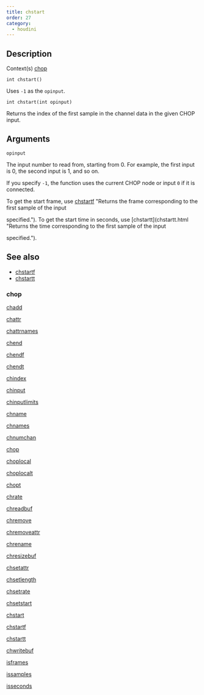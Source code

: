 ```yaml
---
title: chstart
order: 27
category:
  - houdini
---
```


## Description

Context(s) [chop](../contexts/chop.html)

`int chstart()`

Uses `-1` as the `opinput`.

`int chstart(int opinput)`

Returns the index of the first sample in the channel data in the given CHOP
input.

## Arguments

`opinput`

The input number to read from, starting from 0. For example, the first input
is 0, the second input is 1, and so on.

If you specify `-1`, the function uses the current CHOP node or input `0` if
it is connected.

To get the start frame, use [chstartf](chstartf.html) "Returns the frame
corresponding to the first sample of the input

specified."). To get the start time in seconds, use [chstartt](chstartt.html
"Returns the time corresponding to the first sample of the input

specified.").

## See also

- [chstartf ](chstartf.html)
- [chstartt ](chstartt.html)

### chop

[chadd ](chadd.html)

[chattr ](chattr.html)

[chattrnames ](chattrnames.html)

[chend ](chend.html)

[chendf ](chendf.html)

[chendt ](chendt.html)

[chindex ](chindex.html)

[chinput ](chinput.html)

[chinputlimits ](chinputlimits.html)

[chname ](chname.html)

[chnames ](chnames.html)

[chnumchan ](chnumchan.html)

[chop ](chop.html)

[choplocal ](choplocal.html)

[choplocalt ](choplocalt.html)

[chopt ](chopt.html)

[chrate ](chrate.html)

[chreadbuf ](chreadbuf.html)

[chremove ](chremove.html)

[chremoveattr ](chremoveattr.html)

[chrename ](chrename.html)

[chresizebuf ](chresizebuf.html)

[chsetattr ](chsetattr.html)

[chsetlength ](chsetlength.html)

[chsetrate ](chsetrate.html)

[chsetstart ](chsetstart.html)

[chstart ](chstart.html)

[chstartf ](chstartf.html)

[chstartt ](chstartt.html)

[chwritebuf ](chwritebuf.html)

[isframes ](isframes.html)

[issamples ](issamples.html)

[isseconds ](isseconds.html)
